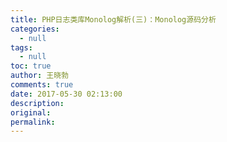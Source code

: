 ```yaml
---
title: PHP日志类库Monolog解析(三)：Monolog源码分析
categories:
  - null
tags:
  - null
toc: true
author: 王晓勃
comments: true
date: 2017-05-30 02:13:00
description:
original:
permalink:
---
```


<!-- more -->
